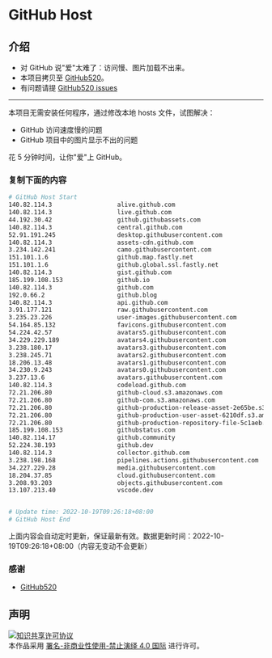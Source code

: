 # GitHub Host
## 介绍
- 对 GitHub 说"爱"太难了：访问慢、图片加载不出来。
- 本项目拷贝至 [GitHub520](https://github.com/521xueweihan/GitHub520)。
- 有问题请提 [GitHub520 issues](https://github.com/521xueweihan/GitHub520/issues/new)

---

本项目无需安装任何程序，通过修改本地 hosts 文件，试图解决：
- GitHub 访问速度慢的问题
- GitHub 项目中的图片显示不出的问题

花 5 分钟时间，让你"爱"上 GitHub。

### 复制下面的内容
```bash
# GitHub Host Start
140.82.114.3                  alive.github.com
140.82.114.3                  live.github.com
44.192.30.42                  github.githubassets.com
140.82.114.3                  central.github.com
52.91.191.245                 desktop.githubusercontent.com
140.82.114.3                  assets-cdn.github.com
3.234.142.241                 camo.githubusercontent.com
151.101.1.6                   github.map.fastly.net
151.101.1.6                   github.global.ssl.fastly.net
140.82.114.3                  gist.github.com
185.199.108.153               github.io
140.82.114.3                  github.com
192.0.66.2                    github.blog
140.82.114.3                  api.github.com
3.91.177.121                  raw.githubusercontent.com
3.235.23.226                  user-images.githubusercontent.com
54.164.85.132                 favicons.githubusercontent.com
54.224.42.57                  avatars5.githubusercontent.com
34.229.229.189                avatars4.githubusercontent.com
3.238.180.17                  avatars3.githubusercontent.com
3.238.245.71                  avatars2.githubusercontent.com
18.206.13.48                  avatars1.githubusercontent.com
34.230.9.243                  avatars0.githubusercontent.com
3.237.13.6                    avatars.githubusercontent.com
140.82.114.3                  codeload.github.com
72.21.206.80                  github-cloud.s3.amazonaws.com
72.21.206.80                  github-com.s3.amazonaws.com
72.21.206.80                  github-production-release-asset-2e65be.s3.amazonaws.com
72.21.206.80                  github-production-user-asset-6210df.s3.amazonaws.com
72.21.206.80                  github-production-repository-file-5c1aeb.s3.amazonaws.com
185.199.108.153               githubstatus.com
140.82.114.17                 github.community
52.224.38.193                 github.dev
140.82.114.3                  collector.github.com
3.238.198.168                 pipelines.actions.githubusercontent.com
34.227.229.28                 media.githubusercontent.com
18.204.37.85                  cloud.githubusercontent.com
3.208.93.203                  objects.githubusercontent.com
13.107.213.40                 vscode.dev


# Update time: 2022-10-19T09:26:18+08:00
# GitHub Host End

```
上面内容会自动定时更新，保证最新有效。数据更新时间：2022-10-19T09:26:18+08:00（内容无变动不会更新）

### 感谢

- [GitHub520](https://github.com/521xueweihan/GitHub520)

## 声明
<a rel="license" href="https://creativecommons.org/licenses/by-nc-nd/4.0/deed.zh"><img alt="知识共享许可协议" style="border-width: 0" src="https://licensebuttons.net/l/by-nc-nd/4.0/88x31.png"></a><br>本作品采用 <a rel="license" href="https://creativecommons.org/licenses/by-nc-nd/4.0/deed.zh">署名-非商业性使用-禁止演绎 4.0 国际</a> 进行许可。